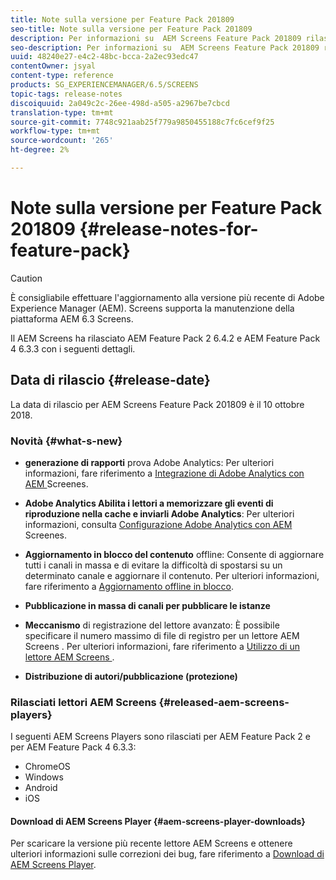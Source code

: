 ```yaml
---
title: Note sulla versione per Feature Pack 201809
seo-title: Note sulla versione per Feature Pack 201809
description: Per informazioni su  AEM Screens Feature Pack 201809 rilasciato il 10 ottobre 2018, consultate questa pagina.
seo-description: Per informazioni su  AEM Screens Feature Pack 201809 rilasciato il 10 ottobre 2018, consultate questa pagina.
uuid: 48240e27-e4c2-48bc-bcca-2a2ec93edc47
contentOwner: jsyal
content-type: reference
products: SG_EXPERIENCEMANAGER/6.5/SCREENS
topic-tags: release-notes
discoiquuid: 2a049c2c-26ee-498d-a505-a2967be7cbcd
translation-type: tm+mt
source-git-commit: 7748c921aab25f779a9850455188c7fc6cef9f25
workflow-type: tm+mt
source-wordcount: '265'
ht-degree: 2%

---
```



# Note sulla versione per Feature Pack 201809 {#release-notes-for-feature-pack}

>[!CAUTION]
>
>È consigliabile effettuare l&#39;aggiornamento alla versione più recente di Adobe Experience Manager (AEM). Screens supporta la manutenzione della piattaforma AEM 6.3 Screens.

Il  AEM Screens ha rilasciato AEM Feature Pack 2 6.4.2 e AEM Feature Pack 4 6.3.3 con i seguenti dettagli.

## Data di rilascio {#release-date}

La data di rilascio per  AEM Screens Feature Pack 201809 è il 10 ottobre 2018.

### Novità {#what-s-new}

* **generazione di rapporti** prova Adobe Analytics: Per ulteriori informazioni, fare riferimento a  [ Integrazione di Adobe Analytics con AEM ](adobe-analytics-integration-aem-screens.md) Screenes.

* **Adobe Analytics Abilita i lettori a memorizzare gli eventi di riproduzione nella cache e inviarli  Adobe Analytics**: Per ulteriori informazioni, consulta  [Configurazione  Adobe Analytics con AEM ](configuring-adobe-analytics-aem-screens.md) Screenes.

* **Aggiornamento in blocco del contenuto** offline: Consente di aggiornare tutti i canali in massa e di evitare la difficoltà di spostarsi su un determinato canale e aggiornare il contenuto. Per ulteriori informazioni, fare riferimento a [Aggiornamento offline in blocco](bulk-offline-update.md).

* **Pubblicazione in massa di canali per pubblicare le istanze**
* **Meccanismo** di registrazione del lettore avanzato: È possibile specificare il numero massimo di file di registro per un lettore AEM Screens . Per ulteriori informazioni, fare riferimento a [Utilizzo di un lettore AEM Screens ](working-with-screens-player.md).

* **Distribuzione di autori/pubblicazione (protezione)**

### Rilasciati  lettori AEM Screens {#released-aem-screens-players}

I seguenti  AEM Screens Players sono rilasciati per AEM Feature Pack 2 e per AEM Feature Pack 4 6.3.3:

* ChromeOS
* Windows
* Android
* iOS

#### Download di  AEM Screens Player {#aem-screens-player-downloads}

Per scaricare la versione più recente  lettore AEM Screens e ottenere ulteriori informazioni sulle correzioni dei bug, fare riferimento a [ Download di AEM Screens Player](https://download.macromedia.com/screens/).

